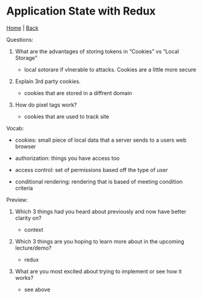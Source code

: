 # Application State with Redux


[Home](/README.md) | [Back](/401-main/401TableofContents.md)

Questions:

1. What are the advantages of storing tokens in “Cookies” vs “Local Storage”

    - local sotorare if vlnerable to attacks. Cookies are a little more secure
2. Explain 3rd party cookies.

    - cookies that are stored in a diffrent domain
3. How do pixel tags work?

    - cookies that are used to track site


Vocab: 

- cookies: small piece of local data that a server sends to a users web browser

- authorization: things you have access too 
- access control:  set of permissions based off the type of user 

- conditional rendering:  rendering that is based of meeting condition criteria 



Preview:

1. Which 3 things had you heard about previously and now have better clarity on?

    - context 
1. Which 3 things are you hoping to learn more about in the upcoming lecture/demo?

    - redux

1. What are you most excited about trying to implement or see how it works?
    
    - see above
